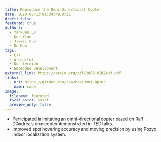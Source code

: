```yaml
---
title: Reproduce the Omni-Directional Copter
date: 2020-08-13T01:34:49.873Z
draft: false
featured: true
authors:
  - Yanxuan Lv
  - Kun Xiao
  - Jiawei Guo
  - De Huo
tags:
  - C++
  - Ardupilot
  - Quarternion
  - Embedded Development
external_link: https://arxiv.org/pdf/2003.02824v3.pdf
links:
  - url: https://github.com/tk42635/OmniCopter
    name: code
image:
  filename: featured
  focal_point: Smart
  preview_only: false
---
```

* Participated in imitating an omni-directional copter based on Raff D’Andrea’s omnicopter demonstrated in TED talks.
* Improved spot hovering accuracy and moving precision by using Pozyx indoor localization system.